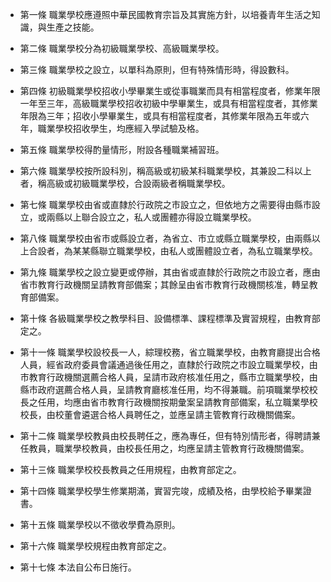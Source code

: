 * 第一條 職業學校應遵照中華民國教育宗旨及其實施方針，以培養青年生活之知識，與生產之技能。

* 第二條 職業學校分為初級職業學校、高級職業學校。

* 第三條 職業學校之設立，以單科為原則，但有特殊情形時，得設數科。

* 第四條 初級職業學校招收小學畢業生或從事職業而具有相當程度者，修業年限一年至三年，高級職業學校招收初級中學畢業生，或具有相當程度者，其修業年限為三年；招收小學畢業生，或具有相當程度者，其修業年限為五年或六年，職業學校招收學生，均應經入學試驗及格。

* 第五條 職業學校得酌量情形，附設各種職業補習班。

* 第六條 職業學校按所設科別，稱高級或初級某科職業學校，其兼設二科以上者，稱高級或初級職業學校，合設兩級者稱職業學校。

* 第七條 職業學校由省或直隸於行政院之市設立之，但依地方之需要得由縣市設立，或兩縣以上聯合設立之，私人或團體亦得設立職業學校。

* 第八條 職業學校由省市或縣設立者，為省立、市立或縣立職業學校，由兩縣以上合設者，為某某縣聯立職業學校，由私人或團體設立者，為私立職業學校。

* 第九條 職業學校之設立變更或停辦，其由省或直隸於行政院之市設立者，應由省市教育行政機關呈請教育部備案；其餘呈由省市教育行政機關核准，轉呈教育部備案。

* 第十條 各級職業學校之教學科目、設備標準、課程標準及實習規程，由教育部定之。

* 第十一條 職業學校設校長一人，綜理校務，省立職業學校，由教育廳提出合格人員，經省政府委員會議通過後任用之，直隸於行政院之市設立職業學校，由市教育行政機關選薦合格人員，呈請市政府核准任用之，縣市立職業學校，由縣市政府選薦合格人員，呈請教育廳核准任用，均不得兼職。前項職業學校校長之任用，均應由省市教育行政機關按期彙案呈請教育部備案，私立職業學校校長，由校董會遴選合格人員聘任之，並應呈請主管教育行政機關備案。

* 第十二條 職業學校教員由校長聘任之，應為專任，但有特別情形者，得聘請兼任教員，職業學校教員，由校長任用之，均應呈請主管教育行政機關備案。

* 第十三條 職業學校校長教員之任用規程，由教育部定之。

* 第十四條 職業學校學生修業期滿，實習完竣，成績及格，由學校給予畢業證書。

* 第十五條 職業學校以不徵收學費為原則。

* 第十六條 職業學校規程由教育部定之。

* 第十七條 本法自公布日施行。

